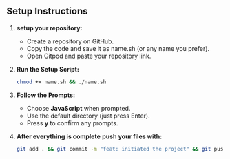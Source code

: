 ## Setup Instructions

1. **setup your repository:**
   - Create a repository on GitHub.
   - Copy the code and save it as name.sh (or any name you prefer).
   - Open Gitpod and paste your repository link.
     
2. **Run the Setup Script:**

    ```sh
    chmod +x name.sh && ./name.sh
    ```

3. **Follow the Prompts:**

    - Choose **JavaScript** when prompted.
    - Use the default directory (just press Enter).
    - Press **y** to confirm any prompts.

4. **After everything is complete**
   **push your files with:**
   ```sh
   git add . && git commit -m "feat: initiated the project" && git push origin main
    ```
